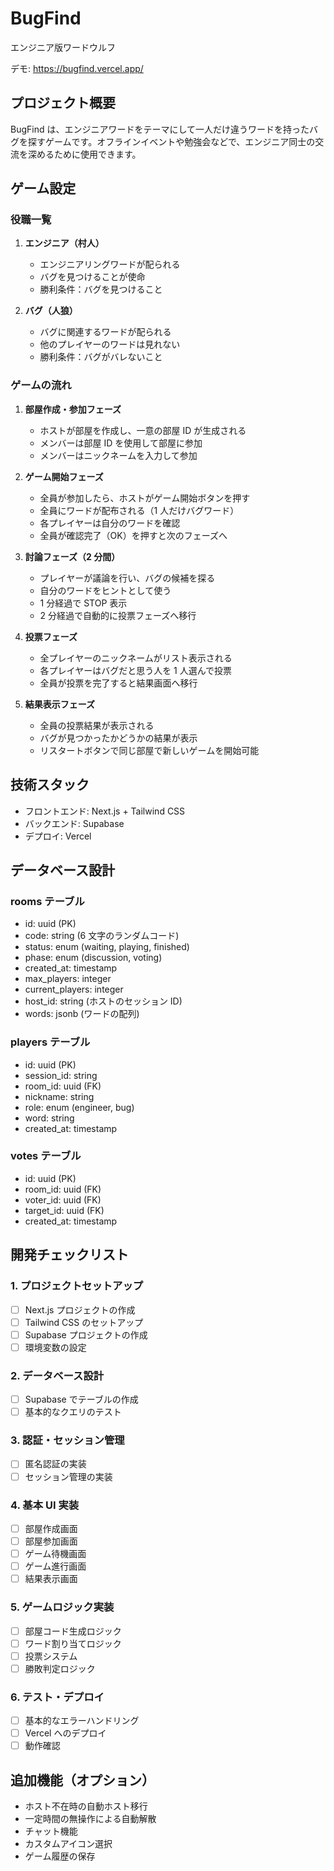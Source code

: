 # BugFind

エンジニア版ワードウルフ

デモ: https://bugfind.vercel.app/

## プロジェクト概要

BugFind は、エンジニアワードをテーマにして一人だけ違うワードを持ったバグを探すゲームです。オフラインイベントや勉強会などで、エンジニア同士の交流を深めるために使用できます。

## ゲーム設定

### 役職一覧

1. **エンジニア（村人）**

   - エンジニアリングワードが配られる
   - バグを見つけることが使命
   - 勝利条件：バグを見つけること

2. **バグ（人狼）**
   - バグに関連するワードが配られる
   - 他のプレイヤーのワードは見れない
   - 勝利条件：バグがバレないこと

### ゲームの流れ

1. **部屋作成・参加フェーズ**

   - ホストが部屋を作成し、一意の部屋 ID が生成される
   - メンバーは部屋 ID を使用して部屋に参加
   - メンバーはニックネームを入力して参加

2. **ゲーム開始フェーズ**

   - 全員が参加したら、ホストがゲーム開始ボタンを押す
   - 全員にワードが配布される（1 人だけバグワード）
   - 各プレイヤーは自分のワードを確認
   - 全員が確認完了（OK）を押すと次のフェーズへ

3. **討論フェーズ（2 分間）**

   - プレイヤーが議論を行い、バグの候補を探る
   - 自分のワードをヒントとして使う
   - 1 分経過で STOP 表示
   - 2 分経過で自動的に投票フェーズへ移行

4. **投票フェーズ**

   - 全プレイヤーのニックネームがリスト表示される
   - 各プレイヤーはバグだと思う人を 1 人選んで投票
   - 全員が投票を完了すると結果画面へ移行

5. **結果表示フェーズ**
   - 全員の投票結果が表示される
   - バグが見つかったかどうかの結果が表示
   - リスタートボタンで同じ部屋で新しいゲームを開始可能

## 技術スタック

- フロントエンド: Next.js + Tailwind CSS
- バックエンド: Supabase
- デプロイ: Vercel

## データベース設計

### rooms テーブル

- id: uuid (PK)
- code: string (6 文字のランダムコード)
- status: enum (waiting, playing, finished)
- phase: enum (discussion, voting)
- created_at: timestamp
- max_players: integer
- current_players: integer
- host_id: string (ホストのセッション ID)
- words: jsonb (ワードの配列)

### players テーブル

- id: uuid (PK)
- session_id: string
- room_id: uuid (FK)
- nickname: string
- role: enum (engineer, bug)
- word: string
- created_at: timestamp

### votes テーブル

- id: uuid (PK)
- room_id: uuid (FK)
- voter_id: uuid (FK)
- target_id: uuid (FK)
- created_at: timestamp

## 開発チェックリスト

### 1. プロジェクトセットアップ

- [ ] Next.js プロジェクトの作成
- [ ] Tailwind CSS のセットアップ
- [ ] Supabase プロジェクトの作成
- [ ] 環境変数の設定

### 2. データベース設計

- [ ] Supabase でテーブルの作成
- [ ] 基本的なクエリのテスト

### 3. 認証・セッション管理

- [ ] 匿名認証の実装
- [ ] セッション管理の実装

### 4. 基本 UI 実装

- [ ] 部屋作成画面
- [ ] 部屋参加画面
- [ ] ゲーム待機画面
- [ ] ゲーム進行画面
- [ ] 結果表示画面

### 5. ゲームロジック実装

- [ ] 部屋コード生成ロジック
- [ ] ワード割り当てロジック
- [ ] 投票システム
- [ ] 勝敗判定ロジック

### 6. テスト・デプロイ

- [ ] 基本的なエラーハンドリング
- [ ] Vercel へのデプロイ
- [ ] 動作確認

## 追加機能（オプション）

- ホスト不在時の自動ホスト移行
- 一定時間の無操作による自動解散
- チャット機能
- カスタムアイコン選択
- ゲーム履歴の保存
